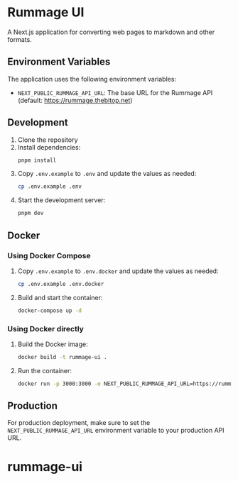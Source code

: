# Rummage UI

A Next.js application for converting web pages to markdown and other formats.

## Environment Variables

The application uses the following environment variables:

- `NEXT_PUBLIC_RUMMAGE_API_URL`: The base URL for the Rummage API (default: https://rummage.thebitop.net)

## Development

1. Clone the repository
2. Install dependencies:
   ```bash
   pnpm install
   ```
3. Copy `.env.example` to `.env` and update the values as needed:
   ```bash
   cp .env.example .env
   ```
4. Start the development server:
   ```bash
   pnpm dev
   ```

## Docker

### Using Docker Compose

1. Copy `.env.example` to `.env.docker` and update the values as needed:
   ```bash
   cp .env.example .env.docker
   ```

2. Build and start the container:
   ```bash
   docker-compose up -d
   ```

### Using Docker directly

1. Build the Docker image:
   ```bash
   docker build -t rummage-ui .
   ```

2. Run the container:
   ```bash
   docker run -p 3000:3000 -e NEXT_PUBLIC_RUMMAGE_API_URL=https://rummage.thebitop.net rummage-ui
   ```

## Production

For production deployment, make sure to set the `NEXT_PUBLIC_RUMMAGE_API_URL` environment variable to your production API URL.
# rummage-ui
